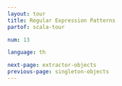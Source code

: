 ```yaml
---
layout: tour
title: Regular Expression Patterns
partof: scala-tour

num: 13

language: th

next-page: extractor-objects
previous-page: singleton-objects
---
```

